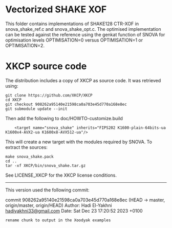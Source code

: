 # Vectorized SHAKE XOF

This folder contains implementations of SHAKE128 CTR-XOF in snova_shake_ref.c and  snova_shake_opt.c.
The optimised implementation can be tested against the reference using the genkat function of SNOVA
for optimisation levels OPTIMISATION=0 versus OPTIMISATION=1 or OPTIMISATION=2.

# XKCP source code

The distribution includes a copy of XKCP as source code. It was retrieved using:

```
git clone https://github.com/XKCP/XKCP
cd XKCP
git checkout 908262a95140e21598ca0a703e45d770a168e8ec
git submodule update --init
```

Then add the following to doc/HOWTO-customize.build
```
    <target name="snova_shake" inherits="FIPS202 K1600-plain-64bits-ua K1600x4-AVX2-ua K1600x8-AVX512-ua"/>
```
This will create a new target with the modules required by SNOVA. To extract the sources:
```
make snova_shake.pack
cd ..
tar -xf XKCP/bin/snova_shake.tar.gz
```

See LICENSE_XKCP for the XKCP license conditions.

----
This version used the following commit:

commit 908262a95140e21598ca0a703e45d770a168e8ec (HEAD -> master, origin/master, origin/HEAD)
Author: Hadi El-Yakhni <hadiyakhni33@gmail.com>
Date:   Sat Dec 23 17:20:52 2023 +0100

    rename chunk to output in the Xoodyak examples
